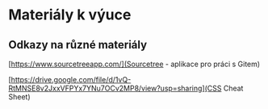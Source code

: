 # Materiály k výuce



## Odkazy na různé materiály
[https://www.sourcetreeapp.com/](Sourcetree - aplikace pro práci s Gitem)

[https://drive.google.com/file/d/1vQ-RtMNSE8v2JxxVFPYx7YNu7OCv2MP8/view?usp=sharing](CSS Cheat Sheet)
